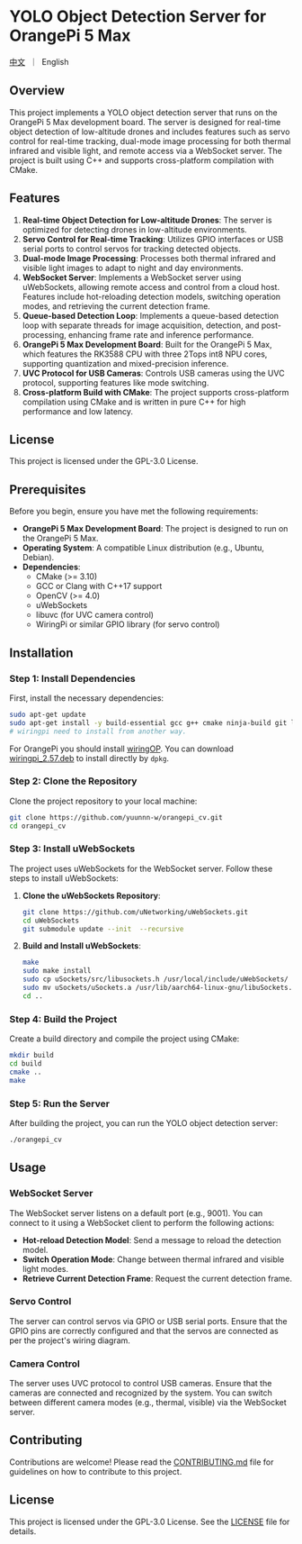 # YOLO Object Detection Server for OrangePi 5 Max
<p align="left">
    <a href="README_CN.md">中文</a>&nbsp ｜ &nbspEnglish&nbsp
</p>

## Overview

This project implements a YOLO object detection server that runs on the OrangePi 5 Max development board. The server is designed for real-time object detection of low-altitude drones and includes features such as servo control for real-time tracking, dual-mode image processing for both thermal infrared and visible light, and remote access via a WebSocket server. The project is built using C++ and supports cross-platform compilation with CMake.

## Features

1. **Real-time Object Detection for Low-altitude Drones**: The server is optimized for detecting drones in low-altitude environments.
2. **Servo Control for Real-time Tracking**: Utilizes GPIO interfaces or USB serial ports to control servos for tracking detected objects.
3. **Dual-mode Image Processing**: Processes both thermal infrared and visible light images to adapt to night and day environments.
4. **WebSocket Server**: Implements a WebSocket server using uWebSockets, allowing remote access and control from a cloud host. Features include hot-reloading detection models, switching operation modes, and retrieving the current detection frame.
5. **Queue-based Detection Loop**: Implements a queue-based detection loop with separate threads for image acquisition, detection, and post-processing, enhancing frame rate and inference performance.
6. **OrangePi 5 Max Development Board**: Built for the OrangePi 5 Max, which features the RK3588 CPU with three 2Tops int8 NPU cores, supporting quantization and mixed-precision inference.
7. **UVC Protocol for USB Cameras**: Controls USB cameras using the UVC protocol, supporting features like mode switching.
8. **Cross-platform Build with CMake**: The project supports cross-platform compilation using CMake and is written in pure C++ for high performance and low latency.

## License

This project is licensed under the GPL-3.0 License.

## Prerequisites

Before you begin, ensure you have met the following requirements:

- **OrangePi 5 Max Development Board**: The project is designed to run on the OrangePi 5 Max.
- **Operating System**: A compatible Linux distribution (e.g., Ubuntu, Debian).
- **Dependencies**:
  - CMake (>= 3.10)
  - GCC or Clang with C++17 support
  - OpenCV (>= 4.0)
  - uWebSockets
  - libuvc (for UVC camera control)
  - WiringPi or similar GPIO library (for servo control)

## Installation

### Step 1: Install Dependencies

First, install the necessary dependencies:

```bash
sudo apt-get update
sudo apt-get install -y build-essential gcc g++ cmake ninja-build git libopencv-dev libuvc-dev libusb-1.0-0-dev zlib1g-dev librga-dev ninja-build gdb libomp-dev
# wiringpi need to install from another way.
```
For OrangePi you should install [wiringOP](https://github.com/orangepi-xunlong/wiringOP).
You can download [wiringpi_2.57.deb](https://github.com/orangepi-xunlong/orangepi-build/blob/next/external/cache/debs/arm64/wiringpi_2.57.deb) to install directly by `dpkg`.

### Step 2: Clone the Repository

Clone the project repository to your local machine:

```bash
git clone https://github.com/yuunnn-w/orangepi_cv.git
cd orangepi_cv
```

### Step 3: Install uWebSockets

The project uses uWebSockets for the WebSocket server. Follow these steps to install uWebSockets:

1. **Clone the uWebSockets Repository**:

   ```bash
   git clone https://github.com/uNetworking/uWebSockets.git
   cd uWebSockets
   git submodule update --init  --recursive
   ```

2. **Build and Install uWebSockets**:

   ```bash
   make
   sudo make install
   sudo cp uSockets/src/libusockets.h /usr/local/include/uWebSockets/
   sudo mv uSockets/uSockets.a /usr/lib/aarch64-linux-gnu/libuSockets.a
   cd ..
   ```
### Step 4: Build the Project

Create a build directory and compile the project using CMake:

```bash
mkdir build
cd build
cmake ..
make
```

### Step 5: Run the Server

After building the project, you can run the YOLO object detection server:

```bash
./orangepi_cv
```

## Usage

### WebSocket Server

The WebSocket server listens on a default port (e.g., 9001). You can connect to it using a WebSocket client to perform the following actions:

- **Hot-reload Detection Model**: Send a message to reload the detection model.
- **Switch Operation Mode**: Change between thermal infrared and visible light modes.
- **Retrieve Current Detection Frame**: Request the current detection frame.

### Servo Control

The server can control servos via GPIO or USB serial ports. Ensure that the GPIO pins are correctly configured and that the servos are connected as per the project's wiring diagram.

### Camera Control

The server uses UVC protocol to control USB cameras. Ensure that the cameras are connected and recognized by the system. You can switch between different camera modes (e.g., thermal, visible) via the WebSocket server.

## Contributing

Contributions are welcome! Please read the [CONTRIBUTING.md](CONTRIBUTING.md) file for guidelines on how to contribute to this project.

## License

This project is licensed under the GPL-3.0 License. See the [LICENSE](LICENSE) file for details.

